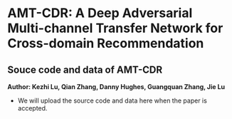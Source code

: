 # AMT-CDR: A Deep Adversarial Multi-channel Transfer Network for Cross-domain Recommendation
## Souce code and data of AMT-CDR
**Author: Kezhi Lu, Qian Zhang, Danny Hughes, Guangquan Zhang, Jie Lu**
- We will upload the source code and data here when the paper is accepted.<br>
